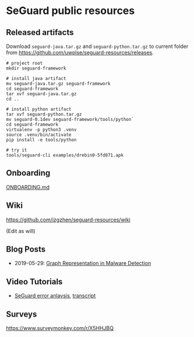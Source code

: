# SeGuard public resources

## Released artifacts

Download `seguard-java.tar.gz` and `seguard-python.tar.gz` to current folder from https://github.com/uwplse/seguard-resources/releases.

```
# project root
mkdir seguard-framework

# install java artifact
mv seguard-java.tar.gz seguard-framework
cd seguard-framework
tar xvf seguard-java.tar.gz
cd ..

# install python artifact
tar xvf seguard-python.tar.gz
mv seguard-0.1dev seguard-framework/tools/python`
cd seguard-framework
virtualenv -p python3 .venv
source .venv/bin/activate
pip install -e tools/python

# try it
tools/seguard-cli examples/drebin0-5fd871.apk
```

## Onboarding

[ONBOARDING.md](ONBOARDING.md)

## Wiki

https://github.com/izgzhen/seguard-resources/wiki

(Edit as will)

## Blog Posts

- 2019-05-29: [Graph Representation in Malware Detection](https://github.com/izgzhen/seguard-resources/blob/master/posts/case-study-01.md)

## Video Tutorials

- [SeGuard error anlaysis](https://vimeo.com/350633606), [transcript](files/transcript/error-analysis-01.txt)

## Surveys

https://www.surveymonkey.com/r/X5HHJBQ

